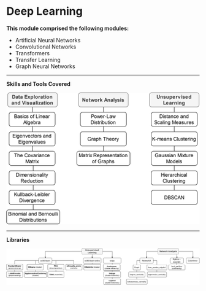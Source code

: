 # Deep Learning

**This module comprised the following modules:**
- Artificial Neural Networks
- Convolutional Networks
- Transformers
- Transfer Learning
- Graph Neural Networks
---
**Skills and Tools Covered**

<p align='center'>
  <img src='https://github.com/Gr3Fin/Courses_and_Certificates/blob/main/Data_Science_Program_Leveraging_AI_for_Effective_Decision-Making/images/Skills%20and%20Tools-DA%20and%20Visualization.svg'>
</p>

---
**Libraries**

<p align='center'>
  <img src='https://github.com/Gr3Fin/Courses_and_Certificates/blob/main/Data_Science_Program_Leveraging_AI_for_Effective_Decision-Making/images/Skills%20and%20Tools-DA%20and%20Visualization_Tools2.svg'>
</p>

